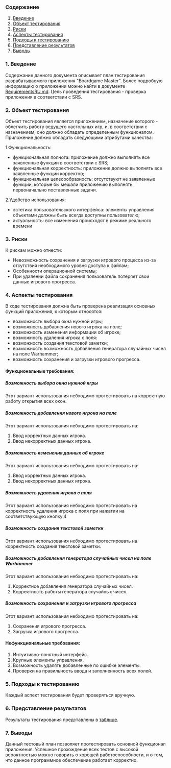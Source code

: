 ### Содержание
  1. [Введение](#1)
  2. [Объект тестирования](#2)
  3. [Риски](#3)
  4. [Аспекты тестирования](#4)<br>
  5. [Подходы к тестированию](#5)
  6. [Представление результатов](#6)
  7. [Выводы](#7)

<a name="1"></a>
### 1. Введение
  Содержание данного документа описывает план тестирования разрабатываемого приложения "Boardgame Master". Более подробную информацию о приложении можно найти в документе [RequirementsRU.md](https://github.com/Kiruga/Boardgame-Master/blob/master/Documentation/RequirementsRU.md). Цель проведения тестирования - проверка приложения в соответствии с SRS.

<a name="2"></a>
### 2. Объект тестирования
Объект тестирования является приложением, назначение которого - облегчить работу ведущего настольных игр, и, в соответствии с назначением, оно должно обладать определенным функционалом. Приложение должно обладать следующими атрибутами качества: 
   
   1.Функциональность:
+ функциональная полнота: приложение должно выполнять все заявленные функции в соответствии с SRS;
+ функциональная корректность: приложение должно выполнять все заявленные функции корректно;
+ функциональная целесообразность: отсутствуют не заявленные функции, которые бы мешали приложению выполнять первоначально поставленные задачи.

2.Удобство использования:
+ эстетика пользовательского интерфейса: элементы управления объектами должны быть всегда доступны пользователю;
+ актуальность: все изменения происходят в режиме реального времени


<a name="3"></a>
### 3. Риски
К рискам можно отнести:
* Невозможность сохранения и загрузки игрового процесса из-за отсутствия необходимого уровня доступа к файлам;
* Особенности операционной системы;
* При удалении файла сохранения пользователь потеряет свои  данные игрового прогресса.

<a name="4"></a>
### 4. Аспекты тестирования
В ходе тестирования должна быть проверена реализация основных функций приложения, к которым относятся:
* возможность выбора окна нужной игры;
* возможность добавления нового игрока на поле;
* возможность изменения информации об игроке;
* возможность удаления игрока с поля:
* возможность создания текстовой заметки;
* возможность возможность добавления генератора случайных чисел на поле Warhammer;
* возможность сохранения и загрузки игрового прогресса.

#### Функциональные требования:

##### Возможность выбора окна нужной игры
Этот вариант использования небходимо протестировать на корректную работу открытия всех окон.

##### Возможность добавления нового игрока на поле
Этот вариант использования небходимо протестировать на:
1. Ввод корректных данных игрока.
2. Ввод некорректных данных игрока.

##### Возможность изменения данных об игроке
Этот вариант использования небходимо протестировать на:
1. Ввод корректных данных игрока.
2. Ввод некорректных данных игрока.

##### Возможность удаления игрока с поля
Этот вариант использования небходимо протестировать на корректность удаления игрока с поля при нажатии на соответствующую кнопку.4

##### Возможность создания текстовой заметки
Этот вариант использования небходимо протестировать на корректность создания текстовой заметки.


##### Возможность добавления генератора случайных чисел на поле Warhammer
Этот вариант использования небходимо протестировать на:
1. Корректное добавления генератора случайных чисел.
2. Корректность работы генератора случайных чисел.

#####  Возможность сохранения и загрузки игрового прогресса
Этот вариант использования небходимо протестировать на:
1. Сохранения игрового прогресса.
2. Загрузка игрового прогресса.

#### Нефункциональные требования:
1. Интуитивно-понятный интерфейс.
2. Крупные элементы управления.
3. Возможность удалять добавленные по ошибке элементы.
4. Проверки на правильность ввода и заполненность всех полей.

<a name="5"></a>
### 5. Подходы к тестированию
Каждый аспект тестирования будет проверяться вручную.

<a name="6"></a>
### 6. Представление результатов
Результаты тестирования представлены в [таблице](https://github.com/Kiruga/Boardgame-Master/blob/master/Testing/TestResults.md).

<a name="7"></a>
### 7. Выводы
Данный тестовый план позволяет протестировать основной функционал приложения. Успешное прохождение всех тестов с высокой вероятностью можно говорить о хорошей работоспособности, и о том, что данное программное обеспечение работает корректно.
